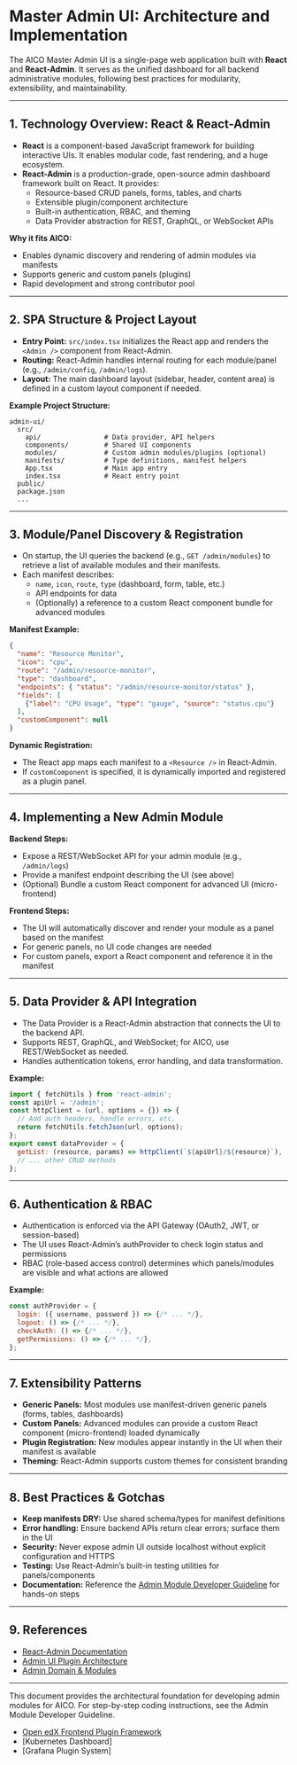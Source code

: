 # Master Admin UI: Architecture and Implementation

The AICO Master Admin UI is a single-page web application built with **React** and **React-Admin**. It serves as the unified dashboard for all backend administrative modules, following best practices for modularity, extensibility, and maintainability.

---

## 1. Technology Overview: React & React-Admin

- **React** is a component-based JavaScript framework for building interactive UIs. It enables modular code, fast rendering, and a huge ecosystem.
- **React-Admin** is a production-grade, open-source admin dashboard framework built on React. It provides:
  - Resource-based CRUD panels, forms, tables, and charts
  - Extensible plugin/component architecture
  - Built-in authentication, RBAC, and theming
  - Data Provider abstraction for REST, GraphQL, or WebSocket APIs

**Why it fits AICO:**
- Enables dynamic discovery and rendering of admin modules via manifests
- Supports generic and custom panels (plugins)
- Rapid development and strong contributor pool

---

## 2. SPA Structure & Project Layout

- **Entry Point:** `src/index.tsx` initializes the React app and renders the `<Admin />` component from React-Admin.
- **Routing:** React-Admin handles internal routing for each module/panel (e.g., `/admin/config`, `/admin/logs`).
- **Layout:** The main dashboard layout (sidebar, header, content area) is defined in a custom layout component if needed.

**Example Project Structure:**
```
admin-ui/
  src/
    api/                # Data provider, API helpers
    components/         # Shared UI components
    modules/            # Custom admin modules/plugins (optional)
    manifests/          # Type definitions, manifest helpers
    App.tsx             # Main app entry
    index.tsx           # React entry point
  public/
  package.json
  ...
```

---

## 3. Module/Panel Discovery & Registration

- On startup, the UI queries the backend (e.g., `GET /admin/modules`) to retrieve a list of available modules and their manifests.
- Each manifest describes:
  - `name`, `icon`, `route`, `type` (dashboard, form, table, etc.)
  - API endpoints for data
  - (Optionally) a reference to a custom React component bundle for advanced modules

**Manifest Example:**
```json
{
  "name": "Resource Monitor",
  "icon": "cpu",
  "route": "/admin/resource-monitor",
  "type": "dashboard",
  "endpoints": { "status": "/admin/resource-monitor/status" },
  "fields": [
    {"label": "CPU Usage", "type": "gauge", "source": "status.cpu"}
  ],
  "customComponent": null
}
```

**Dynamic Registration:**
- The React app maps each manifest to a `<Resource />` in React-Admin.
- If `customComponent` is specified, it is dynamically imported and registered as a plugin panel.

---

## 4. Implementing a New Admin Module

**Backend Steps:**
- Expose a REST/WebSocket API for your admin module (e.g., `/admin/logs`)
- Provide a manifest endpoint describing the UI (see above)
- (Optional) Bundle a custom React component for advanced UI (micro-frontend)

**Frontend Steps:**
- The UI will automatically discover and render your module as a panel based on the manifest
- For generic panels, no UI code changes are needed
- For custom panels, export a React component and reference it in the manifest

---

## 5. Data Provider & API Integration

- The Data Provider is a React-Admin abstraction that connects the UI to the backend API.
- Supports REST, GraphQL, and WebSocket; for AICO, use REST/WebSocket as needed.
- Handles authentication tokens, error handling, and data transformation.

**Example:**
```js
import { fetchUtils } from 'react-admin';
const apiUrl = '/admin';
const httpClient = (url, options = {}) => {
  // Add auth headers, handle errors, etc.
  return fetchUtils.fetchJson(url, options);
};
export const dataProvider = {
  getList: (resource, params) => httpClient(`${apiUrl}/${resource}`),
  // ... other CRUD methods
};
```

---

## 6. Authentication & RBAC

- Authentication is enforced via the API Gateway (OAuth2, JWT, or session-based)
- The UI uses React-Admin’s authProvider to check login status and permissions
- RBAC (role-based access control) determines which panels/modules are visible and what actions are allowed

**Example:**
```js
const authProvider = {
  login: ({ username, password }) => {/* ... */},
  logout: () => {/* ... */},
  checkAuth: () => {/* ... */},
  getPermissions: () => {/* ... */},
};
```

---

## 7. Extensibility Patterns

- **Generic Panels:** Most modules use manifest-driven generic panels (forms, tables, dashboards)
- **Custom Panels:** Advanced modules can provide a custom React component (micro-frontend) loaded dynamically
- **Plugin Registration:** New modules appear instantly in the UI when their manifest is available
- **Theming:** React-Admin supports custom themes for consistent branding

---

## 8. Best Practices & Gotchas

- **Keep manifests DRY:** Use shared schema/types for manifest definitions
- **Error handling:** Ensure backend APIs return clear errors; surface them in the UI
- **Security:** Never expose admin UI outside localhost without explicit configuration and HTTPS
- **Testing:** Use React-Admin’s built-in testing utilities for panels/components
- **Documentation:** Reference the [Admin Module Developer Guideline](../development/admin_module_guidelines.md) for hands-on steps

---

## 9. References
- [React-Admin Documentation](https://marmelab.com/react-admin/)
- [Admin UI Plugin Architecture](admin_ui.md)
- [Admin Domain & Modules](admin.md)

---

This document provides the architectural foundation for developing admin modules for AICO. For step-by-step coding instructions, see the Admin Module Developer Guideline.
- [Open edX Frontend Plugin Framework](https://github.com/openedx/frontend-plugin-framework)
- [Kubernetes Dashboard]
- [Grafana Plugin System]
